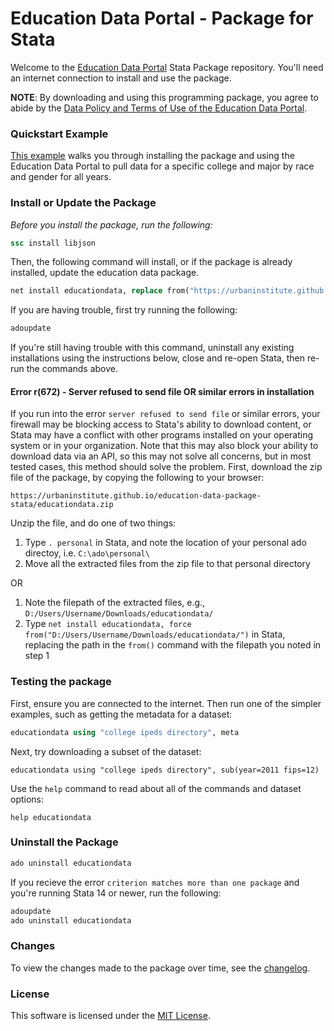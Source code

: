 # Education Data Portal - Package for Stata

Welcome to the [Education Data Portal](https://educationdata.urban.org) Stata Package repository. You'll need an internet connection to install and use the package.

**NOTE**: By downloading and using this programming package, you agree to abide by the [Data Policy and Terms of Use of the Education Data Portal](https://educationdata.urban.org/documentation/#terms). 

### Quickstart Example

[This example](https://github.com/UrbanInstitute/education-data-package-stata/blob/master/awards-by-major-example.do) walks you through installing the package and using the Education Data Portal to pull data for a specific college and major by race and gender for all years.

### Install or Update the Package

*Before you install the package, run the following:*

```stata
ssc install libjson
```

Then, the following command will install, or if the package is already installed, update the education data package.

```stata
net install educationdata, replace from("https://urbaninstitute.github.io/education-data-package-stata/")
```

If you are having trouble, first try running the following:

```stata
adoupdate
```

If you're still having trouble with this command, uninstall any existing installations using the instructions below, close and re-open Stata, then re-run the commands above.

#### Error r(672) - Server refused to send file OR similar errors in installation

If you run into the error `server refused to send file` or similar errors, your firewall may be blocking access to Stata's ability to download content, or Stata may have a conflict with other programs installed on your operating system or in your organization. Note that this may also block your ability to download data via an API, so this may not solve all concerns, but in most tested cases, this method should solve the problem. First, download the zip file of the package, by copying the following to your browser:

```
https://urbaninstitute.github.io/education-data-package-stata/educationdata.zip
```

Unzip the file, and do one of two things:

1) Type `. personal` in Stata, and note the location of your personal ado directoy, i.e. `C:\ado\personal\`
2) Move all the extracted files from the zip file to that personal directory

OR

1) Note the filepath of the extracted files, e.g., `D:/Users/Username/Downloads/educationdata/`
2) Type `net install educationdata, force from("D:/Users/Username/Downloads/educationdata/")` in Stata, replacing the path in the `from()` command with the filepath you noted in step 1

### Testing the package

First, ensure you are connected to the internet. Then run one of the simpler examples, such as getting the metadata for a dataset:

```stata
educationdata using "college ipeds directory", meta
```

Next, try downloading a subset of the dataset:

```
educationdata using "college ipeds directory", sub(year=2011 fips=12)
```

Use the `help` command to read about all of the commands and dataset options:

```
help educationdata
```

### Uninstall the Package

```stata
ado uninstall educationdata
```

If you recieve the error `criterion matches more than one package` and you're running Stata 14 or newer, run the following:

```stata
adoupdate
ado uninstall educationdata
```

### Changes

To view the changes made to the package over time, see the [changelog](https://github.com/UrbanInstitute/education-data-package-stata/blob/master/changelog.md).

### License

This software is licensed under the [MIT License](https://github.com/UrbanInstitute/education-data-package-stata/blob/master/license.txt).